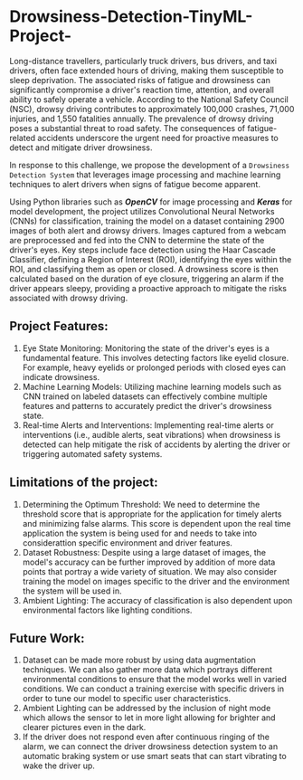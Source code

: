 # Drowsiness-Detection-TinyML-Project-

Long-distance travellers, particularly truck drivers, bus drivers, and taxi drivers, often face extended hours of driving, making them susceptible to sleep deprivation. The associated risks of fatigue and drowsiness can significantly compromise a driver's reaction time, attention, and overall ability to safely operate a vehicle. According to the National Safety Council (NSC), drowsy driving contributes to approximately 100,000 crashes, 71,000 injuries, and 1,550 fatalities annually. The prevalence of drowsy driving poses a substantial threat to road safety. The consequences of fatigue-related accidents underscore the urgent need for proactive measures to detect and mitigate driver drowsiness. 

In response to this challenge, we propose the development of a `Drowsiness Detection System` that leverages image processing and machine learning techniques to alert drivers when signs of fatigue become apparent.

Using Python libraries such as ***OpenCV*** for image processing and ***Keras*** for model development, the project utilizes Convolutional Neural Networks (CNNs) for classification, training the model on a dataset containing 2900 images of both alert and drowsy drivers. Images captured from a webcam are preprocessed and fed into the CNN to determine the state of the driver's eyes. Key steps include face detection using the Haar Cascade Classifier, defining a Region of Interest (ROI), identifying the eyes within the ROI, and classifying them as open or closed. A drowsiness score is then calculated based on the duration of eye closure, triggering an alarm if the driver appears sleepy, providing a proactive approach to mitigate the risks associated with drowsy driving.

## Project Features:
1. Eye State Monitoring: Monitoring the state of the driver's eyes is a fundamental feature. This involves detecting factors like eyelid closure. For example, heavy eyelids or prolonged periods with closed eyes can indicate drowsiness.
2. Machine Learning Models: Utilizing machine learning models such as CNN trained on labeled datasets can effectively combine multiple features and patterns to accurately predict the driver's drowsiness state.
3. Real-time Alerts and Interventions: Implementing real-time alerts or interventions (i.e., audible alerts, seat vibrations) when drowsiness is detected can help mitigate the risk of accidents by alerting the driver or triggering automated safety systems.
   
## Limitations of the project:
1. Determining the Optimum Threshold: We need to determine the threshold score that is appropriate for the application for timely alerts and minimizing false alarms. This score is dependent upon the real time application the system is being used for and needs to take into considerattion specific environment and driver features.
2. Dataset Robustness: Despite using a large dataset of images, the model's accuracy can be further improved by addition of more data points that portray a wide variety of situation. We may also consider training the model on images specific to the driver and the environment the system will be used in.
3. Ambient Lighting: The accuracy of classification is also dependent upon environmental factors like lighting conditions.

## Future Work:
1. Dataset can be made more robust by using data augmentation techniques. We can also gather more data which portrays different environmental conditions to ensure that the model works well in varied conditions. We can conduct a training exercise with specific drivers in order to tune our model to specific user characteristics.
2. Ambient Lighting can be addressed by the inclusion of night mode which allows the sensor to let in more light allowing for brighter and clearer pictures even in the dark.
3. If the driver does not respond even after continuous ringing of the alarm, we can connect the driver drowsiness detection system to an automatic braking system or use smart seats that can start vibrating to wake the driver up.
